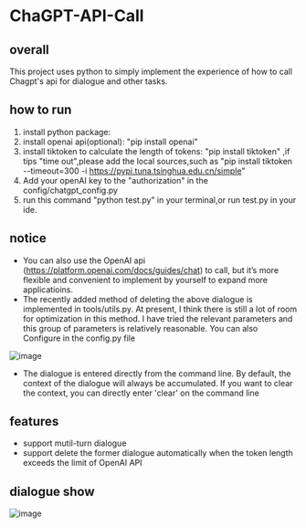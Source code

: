 # ChaGPT-API-Call

## overall
This project uses python to simply implement the experience of how to call Chagpt's api for dialogue and other tasks.

## how to run
1. install python package:
  2. install openai api(optional): "pip install openai"
  3. install tiktoken to calculate the length of tokens: "pip install tiktoken" ,if tips "time out",please add the local sources,such as "pip install tiktoken --timeout=300 -i https://pypi.tuna.tsinghua.edu.cn/simple"
2. Add your openAI key to the "authorization" in the config/chatgpt_config.py
3. run this command "python test.py" in your terminal,or run test.py in your ide.

## notice
- You can also use the OpenAI api (https://platform.openai.com/docs/guides/chat) to call, but it’s more flexible and convenient to implement by yourself to expand more applicatioins.
- The recently added method of deleting the above dialogue is implemented in tools/utils.py. At present, I think there is still a lot of room for optimization in this method. I have tried the relevant parameters and this group of parameters is relatively reasonable. You can also Configure in the config.py file

![image](https://user-images.githubusercontent.com/17317538/222936144-e1b52aa2-b400-4680-a2cb-7dd7ffd99a93.png)

- The dialogue is entered directly from the command line. By default, the context of the dialogue will always be accumulated. If you want to clear the context, you can directly enter 'clear' on the command line

## features
- support mutil-turn dialogue
- support delete the former dialogue automatically when the token length exceeds the limit of OpenAI API

## dialogue show
![image](https://user-images.githubusercontent.com/17317538/222916920-4bf3a9bc-68de-4e3d-86b4-12881c5c6926.png)

